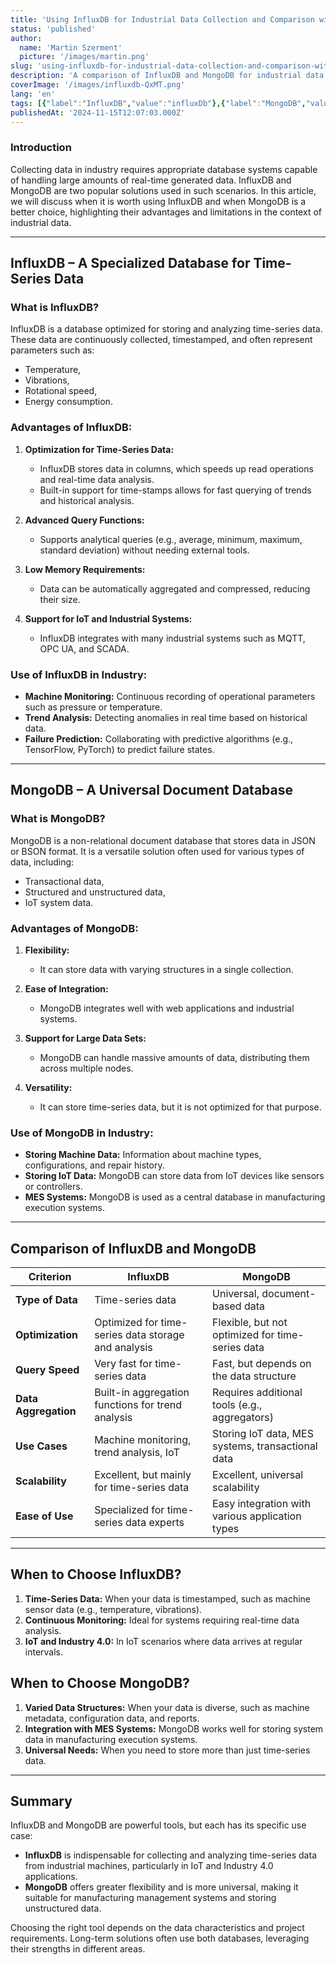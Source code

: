 ```yaml
---
title: 'Using InfluxDB for Industrial Data Collection and Comparison with MongoDB'
status: 'published'
author:
  name: 'Martin Szerment'
  picture: '/images/martin.png'
slug: 'using-influxdb-for-industrial-data-collection-and-comparison-with-mongodb'
description: 'A comparison of InfluxDB and MongoDB for industrial data collection. This article discusses the use of InfluxDB for time-series data analysis, machine monitoring, and IoT, as well as MongoDB as a universal database for MES systems. Practical tips on when to choose each database.'
coverImage: '/images/influxdb-QxMT.png'
lang: 'en'
tags: [{"label":"InfluxDB","value":"influxDb"},{"label":"MongoDB","value":"mongoDb"},{"label":"time-series data","value":"timeSeriesData"},{"label":"time-series data analysis","value":"timeSeriesDataAnalysis"}]
publishedAt: '2024-11-15T12:07:03.000Z'
---
```


### **Introduction**

Collecting data in industry requires appropriate database systems capable of handling large amounts of real-time generated data. InfluxDB and MongoDB are two popular solutions used in such scenarios. In this article, we will discuss when it is worth using InfluxDB and when MongoDB is a better choice, highlighting their advantages and limitations in the context of industrial data.

---

## **InfluxDB – A Specialized Database for Time-Series Data**

### **What is InfluxDB?**

InfluxDB is a database optimized for storing and analyzing time-series data. These data are continuously collected, timestamped, and often represent parameters such as:

- Temperature,
- Vibrations,
- Rotational speed,
- Energy consumption.

### **Advantages of InfluxDB:**

1. **Optimization for Time-Series Data:**

   - InfluxDB stores data in columns, which speeds up read operations and real-time data analysis.
   - Built-in support for time-stamps allows for fast querying of trends and historical analysis.

2. **Advanced Query Functions:**

   - Supports analytical queries (e.g., average, minimum, maximum, standard deviation) without needing external tools.

3. **Low Memory Requirements:**

   - Data can be automatically aggregated and compressed, reducing their size.

4. **Support for IoT and Industrial Systems:**

   - InfluxDB integrates with many industrial systems such as MQTT, OPC UA, and SCADA.

### **Use of InfluxDB in Industry:**

- **Machine Monitoring:** Continuous recording of operational parameters such as pressure or temperature.
- **Trend Analysis:** Detecting anomalies in real time based on historical data.
- **Failure Prediction:** Collaborating with predictive algorithms (e.g., TensorFlow, PyTorch) to predict failure states.

---

## **MongoDB – A Universal Document Database**

### **What is MongoDB?**

MongoDB is a non-relational document database that stores data in JSON or BSON format. It is a versatile solution often used for various types of data, including:

- Transactional data,
- Structured and unstructured data,
- IoT system data.

### **Advantages of MongoDB:**

1. **Flexibility:**

   - It can store data with varying structures in a single collection.

2. **Ease of Integration:**

   - MongoDB integrates well with web applications and industrial systems.

3. **Support for Large Data Sets:**

   - MongoDB can handle massive amounts of data, distributing them across multiple nodes.

4. **Versatility:**

   - It can store time-series data, but it is not optimized for that purpose.

### **Use of MongoDB in Industry:**

- **Storing Machine Data:** Information about machine types, configurations, and repair history.
- **Storing IoT Data:** MongoDB can store data from IoT devices like sensors or controllers.
- **MES Systems:** MongoDB is used as a central database in manufacturing execution systems.

---

## **Comparison of InfluxDB and MongoDB**

| **Criterion** | **InfluxDB** | **MongoDB** |
| --- | --- | --- |
| **Type of Data** | Time-series data | Universal, document-based data |
| **Optimization** | Optimized for time-series data storage and analysis | Flexible, but not optimized for time-series data |
| **Query Speed** | Very fast for time-series data | Fast, but depends on the data structure |
| **Data Aggregation** | Built-in aggregation functions for trend analysis | Requires additional tools (e.g., aggregators) |
| **Use Cases** | Machine monitoring, trend analysis, IoT | Storing IoT data, MES systems, transactional data |
| **Scalability** | Excellent, but mainly for time-series data | Excellent, universal scalability |
| **Ease of Use** | Specialized for time-series data experts | Easy integration with various application types |

---

## **When to Choose InfluxDB?**

1. **Time-Series Data:** When your data is timestamped, such as machine sensor data (e.g., temperature, vibrations).
2. **Continuous Monitoring:** Ideal for systems requiring real-time data analysis.
3. **IoT and Industry 4.0:** In IoT scenarios where data arrives at regular intervals.

## **When to Choose MongoDB?**

1. **Varied Data Structures:** When your data is diverse, such as machine metadata, configuration data, and reports.
2. **Integration with MES Systems:** MongoDB works well for storing system data in manufacturing execution systems.
3. **Universal Needs:** When you need to store more than just time-series data.

---

## **Summary**

InfluxDB and MongoDB are powerful tools, but each has its specific use case:

- **InfluxDB** is indispensable for collecting and analyzing time-series data from industrial machines, particularly in IoT and Industry 4.0 applications.
- **MongoDB** offers greater flexibility and is more universal, making it suitable for manufacturing management systems and storing unstructured data.

Choosing the right tool depends on the data characteristics and project requirements. Long-term solutions often use both databases, leveraging their strengths in different areas.
